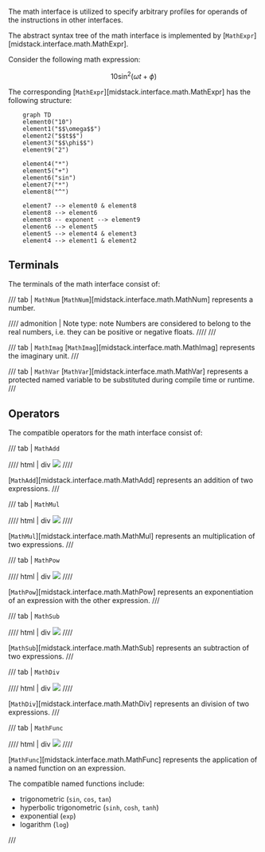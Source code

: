 The math interface is utilized to specify arbitrary profiles for operands of the instructions in other interfaces.

The abstract syntax tree of the math interface is implemented by [`MathExpr`][midstack.interface.math.MathExpr].

Consider the following math expression:

$$
10 \sin^2(\omega t + \phi)
$$

The corresponding [`MathExpr`][midstack.interface.math.MathExpr] has the following structure:

```mermaid
    graph TD
    element0("10")
    element1("$$\omega$$")
    element2("$$t$$")
    element3("$$\phi$$")
    element9("2")

    element4("*")
    element5("+")
    element6("sin")
    element7("*")
    element8("^")

    element7 --> element0 & element8
    element8 --> element6
    element8 -- exponent --> element9
    element6 --> element5
    element5 --> element4 & element3
    element4 --> element1 & element2
```

## Terminals

The terminals of the math interface consist of:

/// tab | `MathNum`
[`MathNum`][midstack.interface.math.MathNum] represents a number.

<!-- prettier-ignore -->
//// admonition | Note
    type: note
Numbers are considered to belong to the real numbers, i.e. they can be positive or negative floats.
////
///

/// tab | `MathImag`
[`MathImag`][midstack.interface.math.MathImag] represents the imaginary unit.
///

/// tab | `MathVar`
[`MathVar`][midstack.interface.math.MathVar] represents a protected named variable to be substituted during compile time or runtime.
///

## Operators

The compatible operators for the math interface consist of:

/// tab | `MathAdd`

//// html | div
![](https://img.shields.io/badge/binary-blue)
////

[`MathAdd`][midstack.interface.math.MathAdd] represents an addition of two expressions.
///

/// tab | `MathMul`

//// html | div
![](https://img.shields.io/badge/binary-blue)
////

[`MathMul`][midstack.interface.math.MathMul] represents an multiplication of two expressions.
///

/// tab | `MathPow`

//// html | div
![](https://img.shields.io/badge/binary-blue)
////

[`MathPow`][midstack.interface.math.MathPow] represents an exponentiation of an expression with the other expression.
///

/// tab | `MathSub`

//// html | div
![](https://img.shields.io/badge/binary-blue)
////

[`MathSub`][midstack.interface.math.MathSub] represents an subtraction of two expressions.
///

/// tab | `MathDiv`

//// html | div
![](https://img.shields.io/badge/binary-blue)
////

[`MathDiv`][midstack.interface.math.MathDiv] represents an division of two expressions.
///

/// tab | `MathFunc`

//// html | div
![](https://img.shields.io/badge/unary-red)
////

[`MathFunc`][midstack.interface.math.MathFunc] represents the application of a named function on an expression.

The compatible named functions include:

- trigonometric (`sin`, `cos`, `tan`)
- hyperbolic trigonometric (`sinh`, `cosh`, `tanh`)
- exponential (`exp`)
- logarithm (`log`)

///
